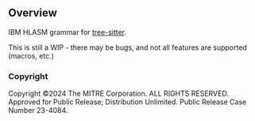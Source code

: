 ## Overview

IBM HLASM grammar for [tree-sitter](https://github.com/tree-sitter/tree-sitter).

This is still a WIP - there may be bugs, and not all features are supported (macros, etc.)

### Copyright
Copyright ©2024 The MITRE Corporation. ALL RIGHTS RESERVED. Approved for Public Release; Distribution Unlimited. Public Release Case Number 23-4084.